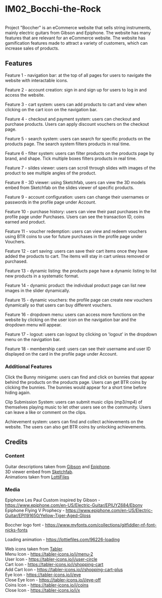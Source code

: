 # IM02_Bocchi-the-Rock

<br>
Project "Boccher" is an eCommerce website that sells string instruments, mainly electric guitars from Gibson and Epiphone. The website has many features that are relevant for an eCommerce website. The website has gamification features made to attract a variety of customers, which can increase sales of products.

## Features

Feature 1 - navigation bar: at the top of all pages for users to navigate the website with interactable icons.<br>

Feature 2 - account creation: sign in and sign up for users to log in and access the website.

Feature 3 - cart system: users can add products to cart and view when clicking on the cart icon on the navigation bar.

Feature 4 - checkout and payment system: users can checkout and purchase products. Users can apply discount vouchers on the checkout page.

Feature 5 - search system: users can search for specific products on the products page. The search system filters products in real time.

Feature 6 - filter system: users can filter products on the products page by brand, and shape. Tick multiple boxes filters products in real time.

Feature 7 - sildes viewer: users can scroll through slides with images of the product to see multiple angles of the product.

Feature 8 - 3D viewer: using Sketchfab, users can view the 3D models embed from Sketchfab on the slides viewer of specific products.

Feature 9 - account configuration: users can change their usernames or passwords in the profile page under Account.

Feature 10 - purchase history: users can view their past purchases in the profile page under Purchases. Users can see the transaction ID, coins earned and product.

Feature 11 - voucher redemption: users can view and redeem vouchers using BTR coins to use for future purchases in the profile page under Vouchers.

Feature 12 - cart saving: users can save their cart items once they have added the products to cart. The items will stay in cart unless removed or purchased.

Feature 13 - dynamic listing: the products page have a dynamic listing to list new products in a systematic format.

Feature 14 - dynamic product: the individual product page can list new images in the slider dynamically.

Feature 15 - dynamic vouchers: the profile page can create new vouchers dynamically so that users can buy different vouchers.

Feature 16 - dropdown menu: users can access more functions on the website by clicking on the user icon on the navigation bar and the dropdown menu will appear.

Feature 17 - logout: users can logout by clicking on 'logout' in the dropdown menu on the navigation bar.

Feature 18 - membership card: users can see their username and user ID displayed on the card in the profile page under Account.

### Additional Features

Click the Bunny minigame: users can find and click on bunnies that appear behind the products on the products page. Users can get BTR coins by clicking the bunnies. The bunnies would appear for a short time before hiding again.

Clip Submission System: users can submit music clips (mp3/mp4) of themselves playing music to let other users see on the community. Users can leave a like or comment on the clips.

Achievement system: users can find and collect achievements on the website. The users can also get BTR coins by unlocking achievements.

## Credits

### Content

Guitar descriptions taken from [Gibson](https://www.gibson.com/en-US/) and [Epiphone](https://www.epiphone.com/en-US/).<br>
3D viewer embed from [Sketchfab](https://sketchfab.com/).<br>
Animations taken from [LottiFiles](https://lottiefiles.com)

### Media

Epiphone Les Paul Custom inspired by Gibson - https://www.epiphone.com/en-US/Electric-Guitar/EPIUYZ684/Ebony<br>
Epiphone Flying V Prophecy - https://www.epiphone.com/en-US/Electric-Guitar/EPI191650/Yellow-Tiger-Aged-Gloss<br>

Boccher logo font - https://www.myfonts.com/collections/gitfiddler-nf-font-nicks-fonts<br>

Loading animation - https://lottiefiles.com/96226-loading<br>

Web icons taken from [Tabler](https://tabler-icons.io).<br>
Menu Icon - https://tabler-icons.io/i/menu-2<br>
User Icon - https://tabler-icons.io/i/user-circle<br>
Cart Icon - https://tabler-icons.io/i/shopping-cart<br>
Add Cart Icon - https://tabler-icons.io/i/shopping-cart-plus<br>
Eye Icon - https://tabler-icons.io/i/eye<br>
Close Eye Icon - https://tabler-icons.io/i/eye-off<br>
Coins Icon - https://tabler-icons.io/i/coins<br>
Close Icon - https://tabler-icons.io/i/x<br>